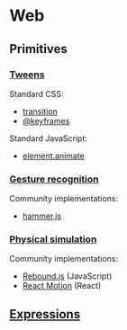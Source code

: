 # Web

## Primitives

### [Tweens](../concepts/primitives.html#tweens)

Standard CSS:

- [transition](https://developer.mozilla.org/en-US/docs/Web/CSS/transition)
- [@keyframes](https://developer.mozilla.org/en-US/docs/Web/CSS/@keyframes)

Standard JavaScript:

- [element.animate](https://github.com/web-animations/web-animations-js/)

### [Gesture recognition](../concepts/primitives.html#gesture-recognition)

Community implementations:

- [hammer.js](http://hammerjs.github.io/)

### [Physical simulation](https://material-motion.gitbooks.io/material-motion-starmap/content/concepts/primitives.html#physical-simulation)

Community implementations:

- [Rebound.js](https://github.com/facebook/rebound-js/) (JavaScript)
- [React Motion](https://github.com/chenglou/react-motion/) (React)

## [Expressions](../concepts/expressions.md)

